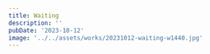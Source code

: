 ```yaml
---
title: Waiting
description: ''
pubDate: '2023-10-12'
image: '../../assets/works/20231012-waiting-w1440.jpg'
---
```

